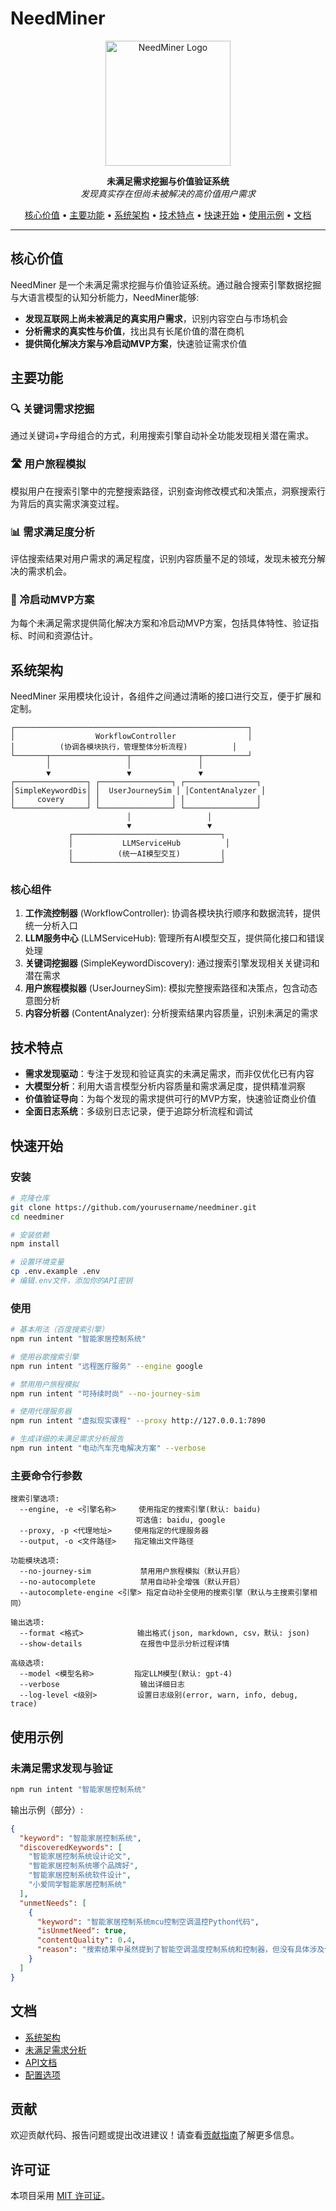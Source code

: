 # NeedMiner

<p align="center">
  <img src="docs/assets/logo.png" alt="NeedMiner Logo" width="200"/>
</p>

<p align="center">
  <b>未满足需求挖掘与价值验证系统</b><br>
  <i>发现真实存在但尚未被解决的高价值用户需求</i>
</p>

<p align="center">
  <a href="#核心价值">核心价值</a> •
  <a href="#主要功能">主要功能</a> •
  <a href="#系统架构">系统架构</a> •
  <a href="#技术特点">技术特点</a> •
  <a href="#快速开始">快速开始</a> •
  <a href="#使用示例">使用示例</a> •
  <a href="#文档">文档</a>
</p>

---

## 核心价值

NeedMiner 是一个未满足需求挖掘与价值验证系统。通过融合搜索引擎数据挖掘与大语言模型的认知分析能力，NeedMiner能够:

- **发现互联网上尚未被满足的真实用户需求**，识别内容空白与市场机会
- **分析需求的真实性与价值**，找出具有长尾价值的潜在商机
- **提供简化解决方案与冷启动MVP方案**，快速验证需求价值

## 主要功能

### 🔍 关键词需求挖掘

通过关键词+字母组合的方式，利用搜索引擎自动补全功能发现相关潜在需求。

### 🛣️ 用户旅程模拟

模拟用户在搜索引擎中的完整搜索路径，识别查询修改模式和决策点，洞察搜索行为背后的真实需求演变过程。

### 📊 需求满足度分析

评估搜索结果对用户需求的满足程度，识别内容质量不足的领域，发现未被充分解决的需求机会。

### 🚀 冷启动MVP方案

为每个未满足需求提供简化解决方案和冷启动MVP方案，包括具体特性、验证指标、时间和资源估计。

## 系统架构

NeedMiner 采用模块化设计，各组件之间通过清晰的接口进行交互，便于扩展和定制。

```
┌────────────────────────────────────────────────────┐
│                  WorkflowController                │
│          (协调各模块执行，管理整体分析流程)          │
└───────┬─────────────────┬───────────────┬──────────┘
        │                 │               │        
        ▼                 ▼               ▼        
┌────────────────┐ ┌────────────────┐ ┌────────────────┐
│SimpleKeywordDis│ │  UserJourneySim │ │ContentAnalyzer │
│     covery     │ │                │ │                │
└────────────────┘ └────────────────┘ └────────────────┘
                          │                 │
                          ▼                 ▼
             ┌─────────────────────────────────┐
             │           LLMServiceHub          │
             │          (统一AI模型交互)         │
             └─────────────────────────────────┘
```

### 核心组件

1. **工作流控制器** (WorkflowController): 协调各模块执行顺序和数据流转，提供统一分析入口
2. **LLM服务中心** (LLMServiceHub): 管理所有AI模型交互，提供简化接口和错误处理
3. **关键词挖掘器** (SimpleKeywordDiscovery): 通过搜索引擎发现相关关键词和潜在需求
4. **用户旅程模拟器** (UserJourneySim): 模拟完整搜索路径和决策点，包含动态意图分析
5. **内容分析器** (ContentAnalyzer): 分析搜索结果内容质量，识别未满足的需求

## 技术特点

- **需求发现驱动**：专注于发现和验证真实的未满足需求，而非仅优化已有内容
- **大模型分析**：利用大语言模型分析内容质量和需求满足度，提供精准洞察
- **价值验证导向**：为每个发现的需求提供可行的MVP方案，快速验证商业价值
- **全面日志系统**：多级别日志记录，便于追踪分析流程和调试

## 快速开始

### 安装

```bash
# 克隆仓库
git clone https://github.com/yourusername/needminer.git
cd needminer

# 安装依赖
npm install

# 设置环境变量
cp .env.example .env
# 编辑.env文件，添加你的API密钥
```

### 使用

```bash
# 基本用法（百度搜索引擎）
npm run intent "智能家居控制系统"

# 使用谷歌搜索引擎
npm run intent "远程医疗服务" --engine google

# 禁用用户旅程模拟
npm run intent "可持续时尚" --no-journey-sim

# 使用代理服务器
npm run intent "虚拟现实课程" --proxy http://127.0.0.1:7890

# 生成详细的未满足需求分析报告
npm run intent "电动汽车充电解决方案" --verbose
```

### 主要命令行参数

```
搜索引擎选项:
  --engine, -e <引擎名称>     使用指定的搜索引擎(默认: baidu)
                            可选值: baidu, google
  --proxy, -p <代理地址>     使用指定的代理服务器
  --output, -o <文件路径>    指定输出文件路径

功能模块选项:
  --no-journey-sim           禁用用户旅程模拟（默认开启）
  --no-autocomplete          禁用自动补全增强（默认开启）
  --autocomplete-engine <引擎> 指定自动补全使用的搜索引擎（默认与主搜索引擎相同）
  
输出选项:
  --format <格式>            输出格式(json, markdown, csv，默认: json)
  --show-details             在报告中显示分析过程详情

高级选项:
  --model <模型名称>         指定LLM模型(默认: gpt-4)
  --verbose                  输出详细日志
  --log-level <级别>         设置日志级别(error, warn, info, debug, trace)
```

## 使用示例

### 未满足需求发现与验证

```bash
npm run intent "智能家居控制系统"
```

输出示例（部分）:
```json
{
  "keyword": "智能家居控制系统",
  "discoveredKeywords": [
    "智能家居控制系统设计论文",
    "智能家居控制系统哪个品牌好",
    "智能家居控制系统软件设计",
    "小爱同学智能家居控制系统"
  ],
  "unmetNeeds": [
    {
      "keyword": "智能家居控制系统mcu控制空调温控Python代码",
      "isUnmetNeed": true,
      "contentQuality": 0.4,
      "reason": "搜索结果中虽然提到了智能空调温度控制系统和控制器，但没有具体涉及使用MCU控制空调温控的Python代码。这表明当前的内容完整性不足，无法全面覆盖用户需求。"
    }
  ]
}
```

## 文档

- [系统架构](docs/core/architecture.md)
- [未满足需求分析](docs/core/unmet-needs-analysis.md)
- [API文档](docs/api/api.md)
- [配置选项](docs/usage/configuration.md)

## 贡献

欢迎贡献代码、报告问题或提出改进建议！请查看[贡献指南](CONTRIBUTING.md)了解更多信息。

## 许可证

本项目采用 [MIT 许可证](LICENSE)。
